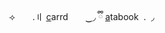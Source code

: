 <p align="center">
 ⟢ ‎ ‎ ‎ ‎ ‎ ‎ ‎.〢 <a href="https://theoceanhealssouls.carrd.co/" target="_blank">c</a>arrd ‎ ‎ ‎ ‎ ‎ ‎ ‿◞   ྀི
 <a href="https://whatsurnamegirlfriend.atabook.org/" target="_blank">a</a>tabook ‎ .‎ ‎ ◞  ‎  ‎  




































